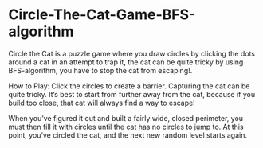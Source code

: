 # Circle-The-Cat-Game-BFS-algorithm
Circle the Cat is a puzzle game where you draw circles by clicking the dots around a cat in an attempt to trap it,  the cat can be quite tricky by using BFS-algorithm, you have to stop the cat from escaping!.

How to Play:
Click the circles to create a barrier. Capturing the cat can be quite tricky. It’s best to start from further away from the cat, because if you build too close, that cat will always find a way to escape!

When you’ve figured it out and built a fairly wide, closed perimeter, you must then fill it with circles until the cat has no circles to jump to. At this point, you’ve circled the cat, and the next new random level starts again.
